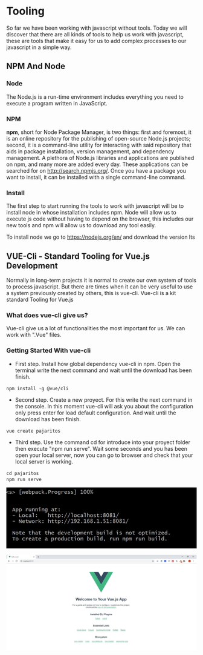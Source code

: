 # Tooling

So far we have been working with javascript without tools. Today we will discover that there are all kinds of tools to help us work with javascript, these are tools that make it easy for us to add complex processes to our javascript in a simple way.


## NPM And Node

### Node
The Node.js is a  run-time environment includes everything you need to execute a program written in JavaScript.

### NPM

**npm**, short for Node Package Manager, is two things: first and foremost, it is an online repository for the publishing of open-source Node.js projects; second, it is a command-line utility for interacting with said repository that aids in package installation, version management, and dependency management. A plethora of Node.js libraries and applications are published on npm, and many more are added every day. These applications can be searched for on http://search.npmjs.org/. Once you have a package you want to install, it can be installed with a single command-line command.


### Install
The first step to start running the tools to work with javascript will be to install node in whose installation includes npm. Node will allow us to execute js code without having to depend on the browser, this includes our new tools and npm will allow us to download any tool easily.

To install node we go to https://nodejs.org/en/ and download the version lts



## VUE-Cli - Standard Tooling for Vue.js Development
Normally in long-term projects it is normal to create our own system of tools to process javascript. But there are times when it can be very useful to use a system previously created by others, this is vue-cli. Vue-cli is a kit standard Tooling for Vue.js


### What does vue-cli give us?
Vue-cli give us a lot of functionalities the most important for us. We can work with ".Vue" files.


### Getting Started With vue-cli

- First step. Install how global dependency vue-cli in npm. Open the terminal write the next command and wait until the download has been finish.
```
npm install -g @vue/cli
```

- Second step. Create a new proyect. For this write the next command in the console.
In this moment vue-cli will ask you about the configuration only press enter for load default configuration.
And wait until the download has been finish.
```
vue create pajaritos
```

- Third step. Use the command cd for introduce into your proyect folder then
  execute "npm run serve". Wait some seconds and you has been open your local server, now you can go to browser and check that your local server is working.
```
cd pajaritos
npm run serve
```


![rpm-run-serve](npm-run-serve.jpg)


![rpm-run-serve](check-local-serve.jpg)


